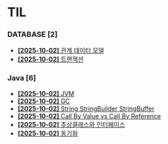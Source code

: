 # TIL
 
### DATABASE [2]
- [**[2025-10-02]**  관계 데이터 모델](https://github.com/A-lass/TIL/blob/main/DATABASE/관계_데이터_모델.md)
- [**[2025-10-02]**  트랜잭션](https://github.com/A-lass/TIL/blob/main/DATABASE/트랜잭션.md)
### Java [6]
- [**[2025-10-02]**  JVM](https://github.com/A-lass/TIL/blob/main/Java/JVM.md)
- [**[2025-10-02]**  GC](https://github.com/A-lass/TIL/blob/main/Java/GC.md)
- [**[2025-10-02]**  String StringBuilder StringBuffer](https://github.com/A-lass/TIL/blob/main/Java/String_StringBuilder_StringBuffer.md)
- [**[2025-10-02]**  Call By Value vs Call By Reference](https://github.com/A-lass/TIL/blob/main/Java/Call_By_Value_vs_Call_By_Reference.md)
- [**[2025-10-02]**  추상클래스와 인터페이스](https://github.com/A-lass/TIL/blob/main/Java/추상클래스와_인터페이스.md)
- [**[2025-10-02]**  동기화](https://github.com/A-lass/TIL/blob/main/Java/동기화.md)
